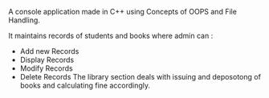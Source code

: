 A console application made in C++ using Concepts of OOPS and File Handling.

It maintains records of students and books where admin can :

- Add new Records
- Display Records
- Modify Records
- Delete Records
The library section deals with issuing and deposotong of books and calculating fine accordingly.
